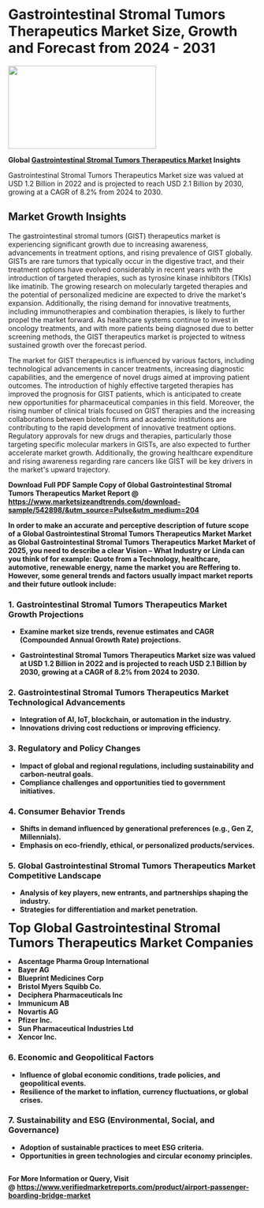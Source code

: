 <H1>Gastrointestinal Stromal Tumors Therapeutics Market Size, Growth and Forecast from 2024 - 2031</H1><img class="aligncenter size-medium wp-image-584254" src="https://thirdeyenews.in/wp-content/uploads/2024/09/Global-Market-Research-300x168.jpeg" alt="" width="300" height="168" /><p><strong>Global&nbsp;<a href="https://www.marketsizeandtrends.com/download-sample/542898/&amp;utm_source=Pulse&amp;utm_medium=204">Gastrointestinal Stromal Tumors Therapeutics Market</a> Insights</strong></p><p>Gastrointestinal Stromal Tumors Therapeutics Market size was valued at USD 1.2 Billion in 2022 and is projected to reach USD 2.1 Billion by 2030, growing at a CAGR of 8.2% from 2024 to 2030.</p><p><h2>Market Growth Insights</h2> <p>The gastrointestinal stromal tumors (GIST) therapeutics market is experiencing significant growth due to increasing awareness, advancements in treatment options, and rising prevalence of GIST globally. GISTs are rare tumors that typically occur in the digestive tract, and their treatment options have evolved considerably in recent years with the introduction of targeted therapies, such as tyrosine kinase inhibitors (TKIs) like imatinib. The growing research on molecularly targeted therapies and the potential of personalized medicine are expected to drive the market's expansion. Additionally, the rising demand for innovative treatments, including immunotherapies and combination therapies, is likely to further propel the market forward. As healthcare systems continue to invest in oncology treatments, and with more patients being diagnosed due to better screening methods, the GIST therapeutics market is projected to witness sustained growth over the forecast period.</p> <p><strong></strong></p> <p>The market for GIST therapeutics is influenced by various factors, including technological advancements in cancer treatments, increasing diagnostic capabilities, and the emergence of novel drugs aimed at improving patient outcomes. The introduction of highly effective targeted therapies has improved the prognosis for GIST patients, which is anticipated to create new opportunities for pharmaceutical companies in this field. Moreover, the rising number of clinical trials focused on GIST therapies and the increasing collaborations between biotech firms and academic institutions are contributing to the rapid development of innovative treatment options. Regulatory approvals for new drugs and therapies, particularly those targeting specific molecular markers in GISTs, are also expected to further accelerate market growth. Additionally, the growing healthcare expenditure and rising awareness regarding rare cancers like GIST will be key drivers in the market's upward trajectory. <p><strong></p><p><span class=""><strong>Download Full PDF Sample Copy of Global Gastrointestinal Stromal Tumors Therapeutics Market Report</strong> @ <a href="https://www.marketsizeandtrends.com/download-sample/542898/&amp;utm_source=Pulse&amp;utm_medium=204" target="_blank">https://www.marketsizeandtrends.com/download-sample/542898/&amp;utm_source=Pulse&amp;utm_medium=204</a></span></p><p>In order to make an accurate and perceptive description of future scope of a Global&nbsp;Gastrointestinal Stromal Tumors Therapeutics Market Market as Global&nbsp;Gastrointestinal Stromal Tumors Therapeutics Market Market of 2025, you need to describe a clear Vision &ndash; What Industry or Linda can you think of for example: Quote from a Technology, healthcare, automotive, renewable energy, name the market you are Reffering to. However, some general trends and factors usually impact market reports and their future outlook include:</p><h3>1.&nbsp;<strong>Gastrointestinal Stromal Tumors Therapeutics Market Growth Projections</strong></h3><ul><li>Examine market size trends, revenue estimates and CAGR (Compounded Annual Growth Rate) projections.</li><li><p>Gastrointestinal Stromal Tumors Therapeutics Market size was valued at USD 1.2 Billion in 2022 and is projected to reach USD 2.1 Billion by 2030, growing at a CAGR of 8.2% from 2024 to 2030.</p></li></ul><h3>2.&nbsp;<strong>Gastrointestinal Stromal Tumors Therapeutics Market Technological Advancements</strong></h3><ul><li>Integration of AI, IoT, blockchain, or automation in the industry.</li><li>Innovations driving cost reductions or improving efficiency.</li></ul><h3>3.&nbsp;<strong>Regulatory and Policy Changes</strong></h3><ul><li>Impact of global and regional regulations, including sustainability and carbon-neutral goals.</li><li>Compliance challenges and opportunities tied to government initiatives.</li></ul><h3>4.&nbsp;<strong>Consumer Behavior Trends</strong></h3><ul><li>Shifts in demand influenced by generational preferences (e.g., Gen Z, Millennials).</li><li>Emphasis on eco-friendly, ethical, or personalized products/services.</li></ul><h3>5.&nbsp;<strong>Global Gastrointestinal Stromal Tumors Therapeutics Market Competitive Landscape</strong></h3><ul><li>Analysis of key players, new entrants, and partnerships shaping the industry.</li><li>Strategies for differentiation and market penetration.</li></ul><p data-pm-slice="1 1 []"><span style="color: inherit; font-family: inherit; font-size: 25px;">Top Global Gastrointestinal Stromal Tumors Therapeutics Market Companies</span></p><div class="" data-test-id=""><p><li>Ascentage Pharma Group International</li><li> Bayer AG</li><li> Blueprint Medicines Corp</li><li> Bristol Myers Squibb Co.</li><li> Deciphera Pharmaceuticals Inc</li><li> Immunicum AB</li><li> Novartis AG</li><li> Pfizer Inc.</li><li> Sun Pharmaceutical Industries Ltd</li><li> Xencor Inc.</li></p></div><h3>6.&nbsp;<strong>Economic and Geopolitical Factors</strong></h3><ul><li>Influence of global economic conditions, trade policies, and geopolitical events.</li><li>Resilience of the market to inflation, currency fluctuations, or global crises.</li></ul><h3>7.&nbsp;<strong>Sustainability and ESG (Environmental, Social, and Governance)</strong></h3><ul><li>Adoption of sustainable practices to meet ESG criteria.</li><li>Opportunities in green technologies and circular economy principles.</li></ul><h2><strong style="font-size: 14px;">For More Information or Query, Visit @&nbsp;</strong><a style="background-color: #ffffff; font-size: 14px;" href="https://www.marketsizeandtrends.com/report/gastrointestinal-stromal-tumors-therapeutics-market/" target="_blank">https://www.verifiedmarketreports.com/product/airport-passenger-boarding-bridge-market</a></h2>
